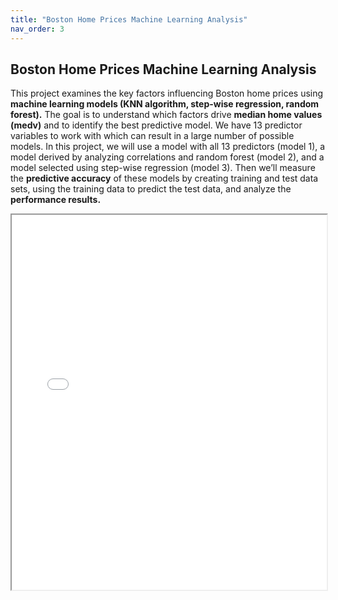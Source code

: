 ```yaml
---
title: "Boston Home Prices Machine Learning Analysis"
nav_order: 3
---
```


## Boston Home Prices Machine Learning Analysis

This project examines the key factors influencing Boston home prices using **machine learning models (KNN algorithm, step-wise regression, random forest).** The goal is to understand which factors drive **median home values (medv)** and to identify the best predictive model. We have 13 predictor variables to work with which can result in a large number of possible models. In this project, we will use a model with all 13 predictors (model 1), a model derived by analyzing correlations and random forest (model 2), and a model selected using step-wise regression (model 3). Then we’ll measure the **predictive accuracy** of these models by creating training and test data sets, using the training data to predict the test data, and analyze the **performance results.**

<iframe src="boston project.html" width="100%" height="600px"></iframe>
